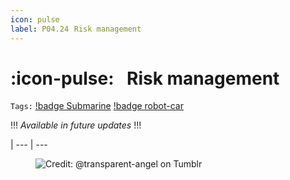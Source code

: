 ```yaml
---
icon: pulse
label: P04.24⠀Risk management
---
```

# :icon-pulse:⠀Risk management
`Tags:` [!badge Submarine](/projects/P04-submarine.md) [!badge robot-car]()

!!!
*Available in future updates*
!!!

|
--- | ---

<figure>
    <img src="https://64.media.tumblr.com/d103eb823dce2842c673f409f036857b/tumblr_mzx9wrdwFa1snc5kxo1_1280.gifv" alt="Credit: @transparent-angel on Tumblr">
</figure>
